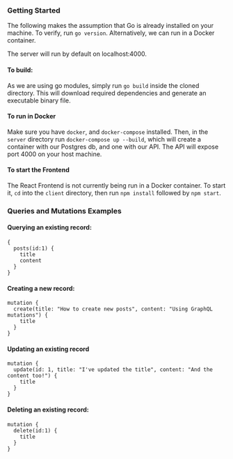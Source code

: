 ### Getting Started

The following makes the assumption that Go is already installed on your machine. To verify, run `go version`. Alternatively, we can run in a Docker container.

The server will run by default on localhost:4000.

#### To build:

As we are using go modules, simply run `go build` inside the cloned directory. This will download required dependencies and generate an executable binary file.

#### To run in Docker

Make sure you have `docker`, and `docker-compose` installed. Then, in the `server` directory run `docker-compose up --build`, which will create a container with our Postgres db, and one with our API. The API will expose port 4000 on your host machine.

#### To start the Frontend

The React Frontend is not currently being run in a Docker container. To start it, `cd` into the `client` directory, then run `npm install` followed by `npm start`.

### Queries and Mutations Examples

#### Querying an existing record:

```
{
  posts(id:1) {
    title
    content
  }
}
```

#### Creating a new record:

```
mutation {
  create(title: "How to create new posts", content: "Using GraphQL mutations") {
    title
  }
}
```

#### Updating an existing record

```
mutation {
  update(id: 1, title: "I've updated the title", content: "And the content too!") {
    title
  }
}
```

#### Deleting an existing record:

```
mutation {
  delete(id:1) {
    title
  }
}
```
